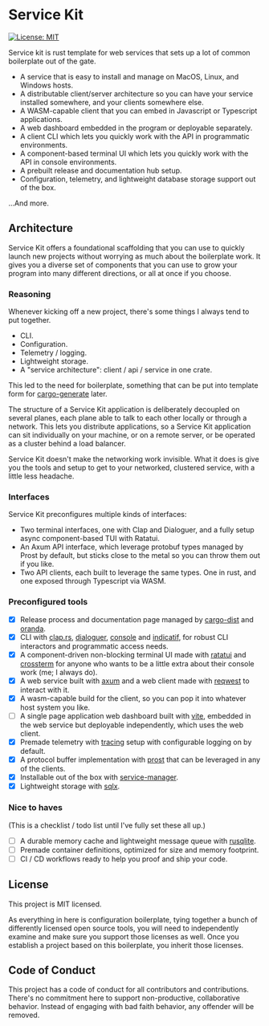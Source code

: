 # Service Kit

[![License: MIT](https://img.shields.io/badge/License-MIT-yellow.svg)](https://opensource.org/licenses/MIT)

Service kit is rust template for web services that sets up a lot of common boilerplate out of the gate.

- A service that is easy to install and manage on MacOS, Linux, and Windows hosts.
- A distributable client/server architecture so you can have your service installed somewhere, and your clients somewhere else.
- A WASM-capable client that you can embed in Javascript or Typescript applications.
- A web dashboard embedded in the program or deployable separately.
- A client CLI which lets you quickly work with the API in programmatic environments.
- A component-based terminal UI which lets you quickly work with the API in console environments.
- A prebuilt release and documentation hub setup.
- Configuration, telemetry, and lightweight database storage support out of the box.

...And more.

## Architecture

Service Kit offers a foundational scaffolding that you can use to quickly launch new projects without worrying as much about the boilerplate work. It gives you a diverse set of components that you can use to grow your program into many different directions, or all at once if you choose.

### Reasoning

Whenever kicking off a new project, there's some things I always tend to put together.

- CLI.
- Configuration.
- Telemetry / logging.
- Lightweight storage.
- A "service architecture": client / api / service in one crate.

This led to the need for boilerplate, something that can be put into template form for [cargo-generate][] later.

The structure of a Service Kit application is deliberately decoupled on several planes, each plane able to talk to each other locally or through a network. This lets you distribute applications, so a Service Kit application can sit individually on your machine, or on a remote server, or be operated as a cluster behind a load balancer.

Service Kit doesn't make the networking work invisible. What it does is give you the tools and setup to get to your networked, clustered service, with a little less headache.

### Interfaces

Service Kit preconfigures multiple kinds of interfaces:

- Two terminal interfaces, one with Clap and Dialoguer, and a fully setup async component-based TUI with Ratatui.
- An Axum API interface, which leverage protobuf types managed by Prost by default, but sticks close to the metal so you can throw them out if you like.
- Two API clients, each built to leverage the same types. One in rust, and one exposed through Typescript via WASM.

### Preconfigured tools

- [x] Release process and documentation page managed by [cargo-dist][] and [oranda][].
- [x] CLI with [clap.rs][], [dialoguer][], [console][] and [indicatif][], for robust CLI interactors and programmatic access needs.
- [x] A component-driven non-blocking terminal UI made with [ratatui][] and [crossterm][] for anyone who wants to be a little extra about their console work (me; I always do).
- [x] A web service built with [axum][] and a web client made with [reqwest][] to interact with it.
- [x] A wasm-capable build for the client, so you can pop it into whatever host system you like.
- [ ] A single page application web dashboard built with [vite][], embedded in the web service but deployable independently, which uses the web client.
- [x] Premade telemetry with [tracing][] setup with configurable logging on by default.
- [x] A protocol buffer implementation with [prost][] that can be leveraged in any of the clients.
- [x] Installable out of the box with [service-manager][].
- [x] Lightweight storage with [sqlx][].

### Nice to haves

(This is a checklist / todo list until I've fully set these all up.)

- [ ] A durable memory cache and lightweight message queue with [rusqlite][].
- [ ] Premade container definitions, optimized for size and memory footprint.
- [ ] CI / CD workflows ready to help you proof and ship your code.

## License

This project is MIT licensed.

As everything in here is configuration boilerplate, tying together a bunch of differently licensed open source tools, you will need to independently examine and make sure you support those licenses as well. Once you establish a project based on this boilerplate, you inherit those licenses.

## Code of Conduct

This project has a code of conduct for all contributors and contributions. There's no commitment here to support non-productive, collaborative behavior. Instead of engaging with bad faith behavior, any offender will be removed.

[sqlx]: https://github.com/launchbadge/sqlx
[cargo-dist]: https://github.com/axodotdev/cargo-dist
[oranda]: https://github.com/axodotdev/oranda
[clap.rs]: https://github.com/clap-rs/clap
[dialoguer]: https://github.com/console-rs/dialoguer
[indicatif]: https://github.com/console-rs/indicatif
[console]: https://github.com/console-rs/console
[ratatui]: https://github.com/ratatui-org/ratatui
[cargo-generate]: https://github.com/cargo-generate/cargo-generate
[axum]: https://github.com/tokio-rs/axum
[vite]: https://vitejs.dev/
[crossterm]: https://github.com/crossterm-rs/crossterm
[service-manager]: https://github.com/chipsenkbeil/service-manager-rs
[reqwest]: https://github.com/seanmonstar/reqwest
[tracing]: https://github.com/tokio-rs/tracing
[prost]: https://docs.rs/prost/latest/prost/
[rusqlite]: https://github.com/rusqlite/rusqlite
